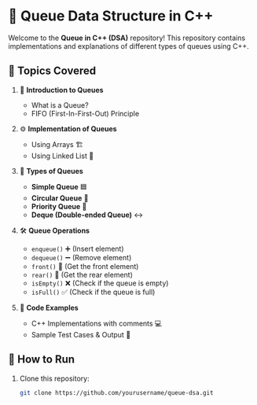 # 🚀 Queue Data Structure in C++ 

Welcome to the **Queue in C++ (DSA)** repository! This repository contains implementations and explanations of different types of queues using C++.  

## 📌 Topics Covered  

1. 🔹 **Introduction to Queues**  
   - What is a Queue?  
   - FIFO (First-In-First-Out) Principle  

2. ⚙️ **Implementation of Queues**  
   - Using Arrays 🏗️  
   - Using Linked List 🔗  

3. 🔄 **Types of Queues**  
   - **Simple Queue** 🟦  
   - **Circular Queue** 🔄  
   - **Priority Queue** 🚦  
   - **Deque (Double-ended Queue)** ↔️  

4. 🛠️ **Queue Operations**  
   - `enqueue()` ➕ (Insert element)  
   - `dequeue()` ➖ (Remove element)  
   - `front()` 👀 (Get the front element)  
   - `rear()` 🎯 (Get the rear element)  
   - `isEmpty()` ❌ (Check if the queue is empty)  
   - `isFull()` ✅ (Check if the queue is full)  

5. 📂 **Code Examples**  
   - C++ Implementations with comments 💻  
   - Sample Test Cases & Output 📝  

## 📜 How to Run  
1. Clone this repository:  
   ```sh
   git clone https://github.com/yourusername/queue-dsa.git
